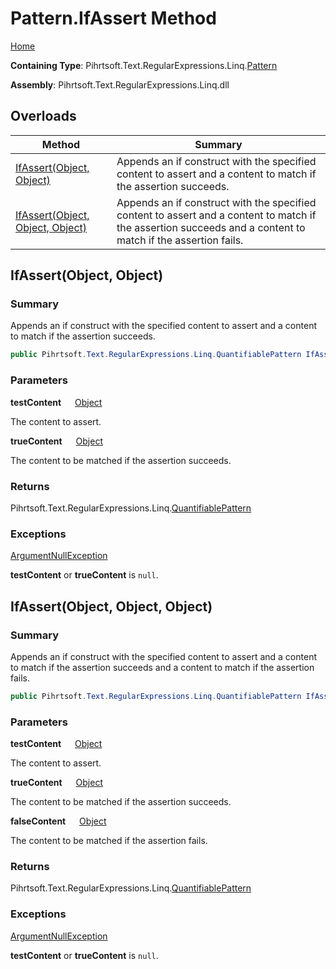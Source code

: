 # Pattern\.IfAssert Method

[Home](../../../../../../README.md)

**Containing Type**: Pihrtsoft\.Text\.RegularExpressions\.Linq\.[Pattern](../README.md)

**Assembly**: Pihrtsoft\.Text\.RegularExpressions\.Linq\.dll

## Overloads

| Method | Summary |
| ------ | ------- |
| [IfAssert(Object, Object)](#Pihrtsoft_Text_RegularExpressions_Linq_Pattern_IfAssert_System_Object_System_Object_) | Appends an if construct with the specified content to assert and a content to match if the assertion succeeds\. |
| [IfAssert(Object, Object, Object)](#Pihrtsoft_Text_RegularExpressions_Linq_Pattern_IfAssert_System_Object_System_Object_System_Object_) | Appends an if construct with the specified content to assert and a content to match if the assertion succeeds and a content to match if the assertion fails\. |

## IfAssert\(Object, Object\) <a name="Pihrtsoft_Text_RegularExpressions_Linq_Pattern_IfAssert_System_Object_System_Object_"></a>

### Summary

Appends an if construct with the specified content to assert and a content to match if the assertion succeeds\.

```csharp
public Pihrtsoft.Text.RegularExpressions.Linq.QuantifiablePattern IfAssert(object testContent, object trueContent)
```

### Parameters

**testContent** &emsp; [Object](https://docs.microsoft.com/en-us/dotnet/api/system.object)

The content to assert\.

**trueContent** &emsp; [Object](https://docs.microsoft.com/en-us/dotnet/api/system.object)

The content to be matched if the assertion succeeds\.

### Returns

Pihrtsoft\.Text\.RegularExpressions\.Linq\.[QuantifiablePattern](../../QuantifiablePattern/README.md)

### Exceptions

[ArgumentNullException](https://docs.microsoft.com/en-us/dotnet/api/system.argumentnullexception)

**testContent** or **trueContent** is `null`\.

## IfAssert\(Object, Object, Object\) <a name="Pihrtsoft_Text_RegularExpressions_Linq_Pattern_IfAssert_System_Object_System_Object_System_Object_"></a>

### Summary

Appends an if construct with the specified content to assert and a content to match if the assertion succeeds and a content to match if the assertion fails\.

```csharp
public Pihrtsoft.Text.RegularExpressions.Linq.QuantifiablePattern IfAssert(object testContent, object trueContent, object falseContent)
```

### Parameters

**testContent** &emsp; [Object](https://docs.microsoft.com/en-us/dotnet/api/system.object)

The content to assert\.

**trueContent** &emsp; [Object](https://docs.microsoft.com/en-us/dotnet/api/system.object)

The content to be matched if the assertion succeeds\.

**falseContent** &emsp; [Object](https://docs.microsoft.com/en-us/dotnet/api/system.object)

The content to be matched if the assertion fails\.

### Returns

Pihrtsoft\.Text\.RegularExpressions\.Linq\.[QuantifiablePattern](../../QuantifiablePattern/README.md)

### Exceptions

[ArgumentNullException](https://docs.microsoft.com/en-us/dotnet/api/system.argumentnullexception)

**testContent** or **trueContent** is `null`\.

